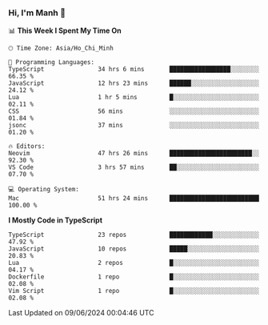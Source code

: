 ### Hi, I'm Manh 👋

<!--START_SECTION:waka-->
📊 **This Week I Spent My Time On** 

```text
🕑︎ Time Zone: Asia/Ho_Chi_Minh

💬 Programming Languages: 
TypeScript               34 hrs 6 mins       █████████████████░░░░░░░░   66.35 % 
JavaScript               12 hrs 23 mins      ██████░░░░░░░░░░░░░░░░░░░   24.12 % 
Lua                      1 hr 5 mins         █░░░░░░░░░░░░░░░░░░░░░░░░   02.11 % 
CSS                      56 mins             ░░░░░░░░░░░░░░░░░░░░░░░░░   01.84 % 
jsonc                    37 mins             ░░░░░░░░░░░░░░░░░░░░░░░░░   01.20 % 

🔥 Editors: 
Neovim                   47 hrs 26 mins      ███████████████████████░░   92.30 % 
VS Code                  3 hrs 57 mins       ██░░░░░░░░░░░░░░░░░░░░░░░   07.70 % 

💻 Operating System: 
Mac                      51 hrs 24 mins      █████████████████████████   100.00 % 
```

**I Mostly Code in TypeScript** 

```text
TypeScript               23 repos            ████████████░░░░░░░░░░░░░   47.92 % 
JavaScript               10 repos            █████░░░░░░░░░░░░░░░░░░░░   20.83 % 
Lua                      2 repos             █░░░░░░░░░░░░░░░░░░░░░░░░   04.17 % 
Dockerfile               1 repo              █░░░░░░░░░░░░░░░░░░░░░░░░   02.08 % 
Vim Script               1 repo              █░░░░░░░░░░░░░░░░░░░░░░░░   02.08 % 
```




 Last Updated on 09/06/2024 00:04:46 UTC
<!--END_SECTION:waka-->

